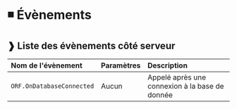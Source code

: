 # ◾ Évènements

## ❱ Liste des évènements côté serveur

| Nom de l'évènement | Paramètres | Description |
| :--- | :--- | :--- |
| `ORF.OnDatabaseConnected` | Aucun | Appelé après une connexion à la base de donnée |



